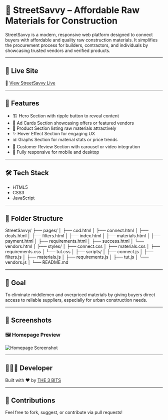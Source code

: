 # 🌆 StreetSavvy – Affordable Raw Materials for Construction

StreetSavvy is a modern, responsive web platform designed to connect buyers with affordable and quality raw construction materials. It simplifies the procurement process for builders, contractors, and individuals by showcasing trusted vendors and verified products.

---

## 🚀 Live Site

🔗 [View StreetSavvy Live](https://asthaaaaa07.github.io/streetsavvy)

---

## 📌 Features

- 🏗️ Hero Section with ripple button to reveal content
- 📢 Ad Cards Section showcasing offers or featured vendors
- 🛒 Product Section listing raw materials attractively
- ✨ Hover Effect Section for engaging UX
- 📊 Graphs Section for material stats or price trends
- 👥 Customer Review Section with carousel or video integration
- 📱 Fully responsive for mobile and desktop

---

## 🛠️ Tech Stack

- HTML5  
- CSS3  
- JavaScript  


---

## 📂 Folder Structure

StreetSavvy/
├── pages/
│   ├── cod.html
│   ├── connect.html
│   ├── deals.html
│   ├── filters.html
│   ├── index.html
│   ├── materials.html
│   ├── payment.html
│   ├── requirements.html
│   ├── success.html
│   └── vendors.html
│
├── styles/
│   ├── connect.css
│   ├── materials.css
│   ├── requirements.css
│   └── tut.css
│
├── scripts/
│   ├── connect.js
│   ├── filters.js
│   ├── materials.js
│   ├── requirements.js
│   ├── tut.js
│   └── vendors.js
│
└── README.md


---

## 🎯 Goal

To eliminate middlemen and overpriced materials by giving buyers direct access to reliable suppliers, especially for urban construction needs.

---

## 📸 Screenshots

### 🖼️ Homepage Preview

![Homepage Screenshot](assets/screenshot.png)


---

## 👩🏻‍💻 Developer

Built with ❤️ by [THE 3 BITS](https://github.com/asthaaaaa07)

---


## 🤝 Contributions

Feel free to fork, suggest, or contribute via pull requests!
